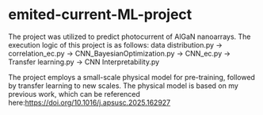 # emited-current-ML-project
The project was utilized to predict photocurrent of AlGaN nanoarrays.
The execution logic of this project is as follows:
data distribution.py -> 
correlation_ec.py -> 
CNN_BayesianOptimization.py -> 
CNN_ec.py -> 
Transfer learning.py -> 
CNN Interpretability.py

The project employs a small-scale physical model for pre-training, followed by transfer learning to new scales. 
The physical model is based on my previous work, which can be referenced here:https://doi.org/10.1016/j.apsusc.2025.162927
